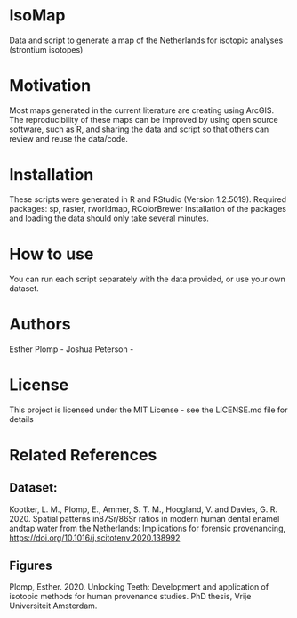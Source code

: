# IsoMap
Data and script to generate a map of the Netherlands for isotopic analyses (strontium isotopes)

# Motivation
Most maps generated in the current literature are creating using ArcGIS. The reproducibility of these maps can be improved by using open source software, such as R, and sharing the data and script so that others can review and reuse the data/code. 

# Installation
These scripts were generated in R and RStudio (Version 1.2.5019). Required packages: sp, raster, rworldmap, RColorBrewer
Installation of the packages and loading the data should only take several minutes. 

# How to use
You can run each script separately with the data provided, or use your own dataset.

# Authors
Esther Plomp - 
Joshua Peterson - 

# License
This project is licensed under the MIT License - see the LICENSE.md file for details

# Related References 
## Dataset: 
Kootker, L. M., Plomp, E., Ammer, S. T. M., Hoogland, V. and Davies, G. R. 2020. Spatial patterns in87Sr/86Sr ratios in modern human dental enamel andtap water from the Netherlands: Implications for forensic provenancing, https://doi.org/10.1016/j.scitotenv.2020.138992 

## Figures 
Plomp, Esther. 2020. Unlocking Teeth: Development and application of isotopic methods for human provenance studies. PhD thesis, Vrije Universiteit Amsterdam. 

